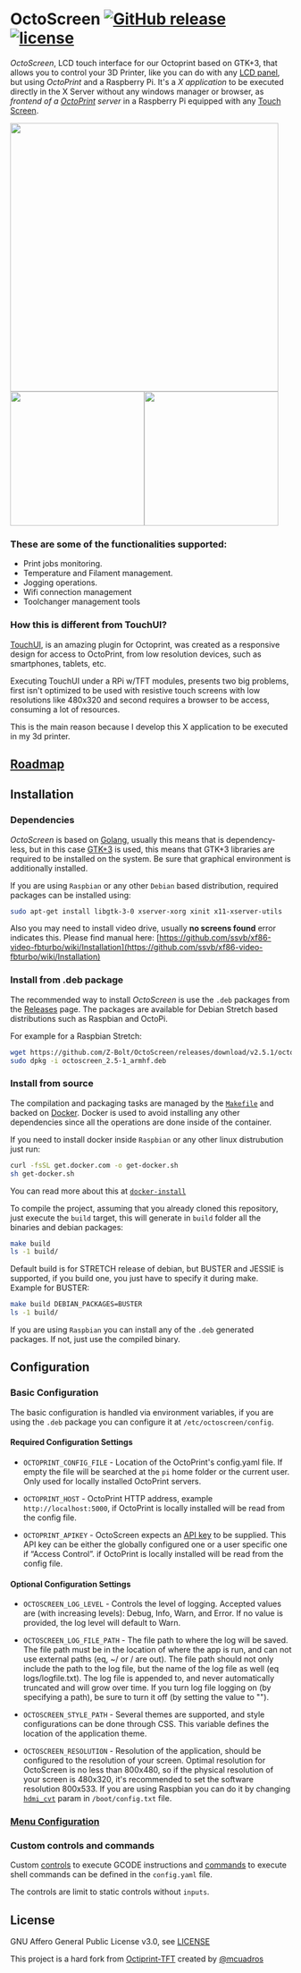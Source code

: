 # OctoScreen [![GitHub release](https://img.shields.io/github/release/Z-Bolt/OctoScreen.svg)](https://github.com/Z-Bolt/OctoScreen/releases) [![license](https://img.shields.io/github/license/Z-Bolt/OctoScreen.svg)]()

_OctoScreen_, LCD touch interface for our Octoprint based on GTK+3, that allows you to control your 3D Printer, like you can do with any [LCD panel](http://reprap.org/wiki/RepRapTouch), but using _OctoPrint_ and a Raspberry Pi. It's a _X application_ to be executed directly in the X Server without any windows
manager or browser, as _frontend of a [OctoPrint](http://octoprint.org) server_ in a Raspberry Pi
equipped with any [Touch Screen](https://www.waveshare.com/wiki/4.3inch_HDMI_LCD_(B)).

<img width="480" src="https://user-images.githubusercontent.com/390214/60487814-ef9d1a00-9ca8-11e9-9c48-31bf54a5488d.png" />
<img width="240" src="https://user-images.githubusercontent.com/390214/60277300-f4a74580-9905-11e9-8b88-f6cc35533c2a.png" /><img width="240" src="https://user-images.githubusercontent.com/390214/60277572-84e58a80-9906-11e9-8334-202544f0191d.png" />

### These are some of the functionalities supported:

- Print jobs monitoring.
- Temperature and Filament management.
- Jogging operations.
- Wifi connection management
- Toolchanger management tools

### How this is different from TouchUI?

[TouchUI](http://plugins.octoprint.org/plugins/touchui/), is an amazing plugin
for Octoprint, was created as a responsive design for access to OctoPrint,
from low resolution devices, such as smartphones, tablets, etc.

Executing TouchUI under a RPi w/TFT modules, presents two big problems,
first isn't optimized to be used with resistive touch screens with low resolutions
like 480x320 and second requires a browser to be access, consuming a lot of
resources.

This is the main reason because I develop this X application to be executed
in my 3d printer.

## [Roadmap](https://github.com/Z-Bolt/OctoScreen/projects/2)

Installation
------------

### Dependencies

*OctoScreen* is based on [Golang](golang.org), usually this means that is
dependency-less, but in this case [GTK+3](https://developer.gnome.org/gtk3/3.0/gtk.html)
is used, this means that GTK+3 libraries are required to be installed on
the system. Be sure that graphical environment is additionally installed.

If you are using `Raspbian` or any other `Debian` based distribution, required packages can
be installed using:

```sh
sudo apt-get install libgtk-3-0 xserver-xorg xinit x11-xserver-utils
```
Also you may need to install video drive, usually **no screens found** error indicates this. Please find manual here:
[https://github.com/ssvb/xf86-video-fbturbo/wiki/Installation](https://github.com/ssvb/xf86-video-fbturbo/wiki/Installation)


### Install from .deb package

The recommended way to install *OctoScreen* is use the `.deb` packages
from the [Releases](https://github.com/Z-Bolt/OctoScreen/releases) page. The packages
are available for Debian Stretch based distributions such as Raspbian and OctoPi.

For example for a Raspbian Stretch:
```sh
wget https://github.com/Z-Bolt/OctoScreen/releases/download/v2.5.1/octoscreen_2.5-1_armhf.deb
sudo dpkg -i octoscreen_2.5-1_armhf.deb
```

### Install from source

The compilation and packaging tasks are managed by the [`Makefile`](Makefile)
and backed on [Docker](Dockerfile). Docker is used to avoid installing any other
dependencies since all the operations are done inside of the container.

If you need to install docker inside `Raspbian` or any other linux distrubution
just run:

```sh
curl -fsSL get.docker.com -o get-docker.sh
sh get-docker.sh
```

You can read more about this at [`docker-install`](https://github.com/docker/docker-install)

To compile the project, assuming that you already cloned this repository, just
execute the `build` target, this will generate in `build` folder all the binaries
and debian packages:

```sh
make build
ls -1 build/
```

Default build is for STRETCH release of debian, but BUSTER and JESSIE is supported, if you build one, you just have to specify it during make.
Example for BUSTER:
```sh
make build DEBIAN_PACKAGES=BUSTER
ls -1 build/
```

If you are using `Raspbian` you can install any of the `.deb` generated packages.
If not, just use the compiled binary.

Configuration
-------------

### Basic Configuration

The basic configuration is handled via environment variables, if you are using
the `.deb` package you can configure it at `/etc/octoscreen/config`.

#### Required Configuration Settings

- `OCTOPRINT_CONFIG_FILE` - Location of the OctoPrint's config.yaml file. If empty the file will be searched at the `pi` home folder or the current user. Only used for locally installed OctoPrint servers.

- `OCTOPRINT_HOST` - OctoPrint HTTP address, example `http://localhost:5000`, if OctoPrint is locally installed will be read from the config file.

- `OCTOPRINT_APIKEY` - OctoScreen expects an [API key]( http://docs.octoprint.org/en/master/api/general.html) to be supplied. This API key can be either the globally configured one or a user specific one if “Access Control”. if OctoPrint is locally installed will be read from the config file.



#### Optional Configuration Settings

- `OCTOSCREEN_LOG_LEVEL` - Controls the level of logging.  Accepted values are (with increasing levels): Debug, Info, Warn, and Error.  If no value is provided, the log level will default to Warn.

- `OCTOSCREEN_LOG_FILE_PATH` - The file path to where the log will be saved.  The file path must be in the location of where the app is run, and can not use external paths (eq, ~/ or / are out).  The file path should not only include the path to the log file, but the name of the log file as well (eq logs/logfile.txt).  The log file is appended to, and never automatically truncated and will grow over time.  If you turn log file logging on (by specifying a path), be sure to turn it off (by setting the value to "").

- `OCTOSCREEN_STYLE_PATH` - Several themes are supported, and style configurations can be done through CSS. This variable defines the location of the application theme.

- `OCTOSCREEN_RESOLUTION` - Resolution of the application, should be configured to the resolution of your screen. Optimal resolution for OctoScreen is no less than 800x480, so if the physical resolution of your screen is 480x320, it's recommended to set the software resolution 800x533. If you are using Raspbian you can do it by changing [`hdmi_cvt`](https://www.raspberrypi.org/documentation/configuration/config-txt/video.md) param in `/boot/config.txt` file.




### [Menu Configuration](https://github.com/Z-Bolt/OctoScreen/blob/master/docs/README.md)

### Custom controls and commands

Custom [controls](http://docs.octoprint.org/en/master/configuration/config_yaml.html#controls) to execute GCODE instructions and [commands](http://docs.octoprint.org/en/master/configuration/config_yaml.html#system) to execute shell commands can be defined in the `config.yaml` file.

The controls are limit to static controls without `inputs`.

License
-------

GNU Affero General Public License v3.0, see [LICENSE](LICENSE)

This project is a hard fork from [Octiprint-TFT](https://github.com/mcuadros/OctoPrint-TFT) created by [@mcuadros](https://github.com/mcuadros/OctoPrint-TFT)
